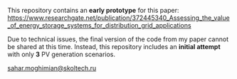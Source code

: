 This repository contains an **early prototype** for this paper: https://www.researchgate.net/publication/372445340_Assessing_the_value_of_energy_storage_systems_for_distribution_grid_applications

Due to technical issues, the final version of the code from my paper cannot be shared at this time. Instead, this repository includes an **initial attempt** with only **3** PV generation scenarios. 

sahar.moghimian@skoltech.ru
